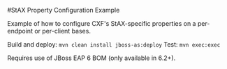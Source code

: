 #StAX Property Configuration Example

Example of how to configure CXF's StAX-specific properties on a per-endpoint or
per-client bases.

Build and deploy: `mvn clean install jboss-as:deploy`
Test: `mvn exec:exec`

Requires use of JBoss EAP 6 BOM (only available in 6.2+).
